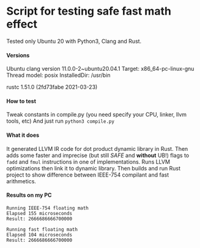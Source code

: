 # Script for testing safe fast math effect

Tested only Ubuntu 20 with Python3, Clang and Rust.

#### Versions

Ubuntu clang version 11.0.0-2~ubuntu20.04.1
Target: x86_64-pc-linux-gnu
Thread model: posix
InstalledDir: /usr/bin

rustc 1.51.0 (2fd73fabe 2021-03-23)

#### How to test

Tweak constants in compile.py (you need specify your CPU, linker, llvm tools, etc)
And just run `python3 compile.py`

#### What it does

It generated LLVM IR code for dot product dynamic library in Rust.
Then adds some faster and imprecise (but still _SAFE_ and __without__ UB!) flags to `fadd` and `fmul` instructions in one of implementations.
Runs LLVM optimizations then link it to dynamic library.
Then builds and run Rust project to show difference between IEEE-754 compilant and fast arithmetics.

#### Results on my PC

```
Running IEEE-754 floating math
Elapsed 155 microseconds
Result: 2666686666700000

Running fast floating math
Elapsed 104 microseconds
Result: 2666686666700000
```
